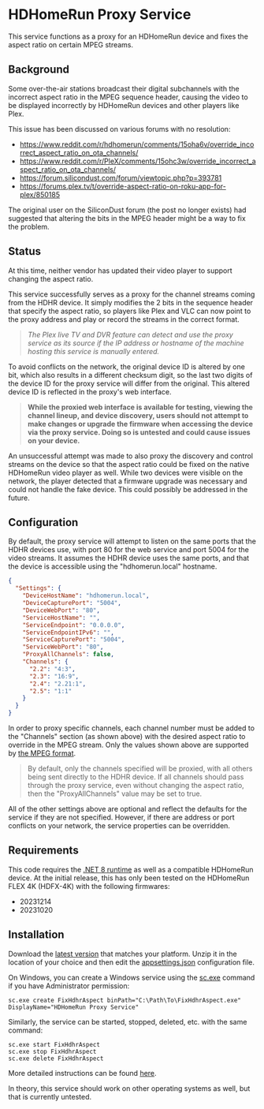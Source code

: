 # HDHomeRun Proxy Service

This service functions as a proxy for an HDHomeRun device and fixes the aspect ratio on certain MPEG streams.

## Background

Some over-the-air stations broadcast their digital subchannels with the incorrect aspect ratio in the MPEG sequence header, causing the video to be displayed incorrectly by HDHomeRun devices and other players like Plex.

This issue has been discussed on various forums with no resolution:
* https://www.reddit.com/r/hdhomerun/comments/15oha6v/override_incorrect_aspect_ratio_on_ota_channels/
* https://www.reddit.com/r/PleX/comments/15ohc3w/override_incorrect_aspect_ratio_on_ota_channels/
* https://forum.silicondust.com/forum/viewtopic.php?p=393781
* https://forums.plex.tv/t/override-aspect-ratio-on-roku-app-for-plex/850185

The original user on the SiliconDust forum (the post no longer exists) had suggested that altering the bits in the MPEG header might be a way to fix the problem.

## Status

At this time, neither vendor has updated their video player to support changing the aspect ratio.

This service successfully serves as a proxy for the channel streams coming from the HDHR device. It simply modifies the 2 bits in the sequence header that specify the aspect ratio, so players like Plex and VLC can now point to the proxy address and play or record the streams in the correct format.

> *The Plex live TV and DVR feature can detect and use the proxy service as its source if the IP address or hostname of the machine hosting this service is manually entered.*

To avoid conflicts on the network, the original device ID is altered by one bit, which also results in a different checksum digit, so the last two digits of the device ID for the proxy service will differ from the original. This altered device ID is reflected in the proxy's web interface.

> **While the proxied web interface is available for testing, viewing the channel lineup, and device discovery, users should not attempt to make changes or upgrade the firmware when accessing the device via the proxy service. Doing so is untested and could cause issues on your device.**

An unsuccessful attempt was made to also proxy the discovery and control streams on the device so that the aspect ratio could be fixed on the native HDHomeRun video player as well. While two devices were visible on the network, the player detected that a firmware upgrade was necessary and could not handle the fake device. This could possibly be addressed in the future.

## Configuration

By default, the proxy service will attempt to listen on the same ports that the HDHR devices use, with port 80 for the web service and port 5004 for the video streams. It assumes the HDHR device uses the same ports, and that the device is accessible using the "hdhomerun.local" hostname.

```json
{
  "Settings": {
    "DeviceHostName": "hdhomerun.local",
    "DeviceCapturePort": "5004",
    "DeviceWebPort": "80",
    "ServiceHostName": "",
    "ServiceEndpoint": "0.0.0.0",
    "ServiceEndpointIPv6": "",
    "ServiceCapturePort": "5004",
    "ServiceWebPort": "80",
    "ProxyAllChannels": false,
    "Channels": {
      "2.2": "4:3",
      "2.3": "16:9",
      "2.4": "2.21:1",
      "2.5": "1:1"
    }
  }
}
```

In order to proxy specific channels, each channel number must be added to the "Channels" section (as shown above) with the desired aspect ratio to override in the MPEG stream. Only the values shown above are supported by [the MPEG format](http://dvdnav.mplayerhq.hu/dvdinfo/mpeghdrs.html).

> By default, only the channels specified will be proxied, with all others being sent directly to the HDHR device. If all channels should pass through the proxy service, even without changing the aspect ratio, then the "ProxyAllChannels" value may be set to true.

All of the other settings above are optional and reflect the defaults for the service if they are not specified. However, if there are address or port conflicts on your network, the service properties can be overridden.

## Requirements

This code requires the [.NET 8 runtime](https://dotnet.microsoft.com/en-us/download) as well as a compatible HDHomeRun device. At the initial release, this has only been tested on the HDHomeRun FLEX 4K (HDFX-4K) with the following firmwares:
* 20231214
* 20231020

## Installation

Download the [latest version](https://github.com/jonathanduke/fix-hdhr-aspect/releases/tag/latest) that matches your platform. Unzip it in the location of your choice and then edit the [appsettings.json](#configuration) configuration file.

On Windows, you can create a Windows service using the [sc.exe](https://learn.microsoft.com/en-us/windows-server/administration/windows-commands/sc-create) command if you have Administrator permission:

```console
sc.exe create FixHdhrAspect binPath="C:\Path\To\FixHdhrAspect.exe" DisplayName="HDHomeRun Proxy Service"
```

Similarly, the service can be started, stopped, deleted, etc. with the same command:
```console
sc.exe start FixHdhrAspect
sc.exe stop FixHdhrAspect
sc.exe delete FixHdhrAspect
```

More detailed instructions can be found [here](https://learn.microsoft.com/en-us/dotnet/core/extensions/windows-service?pivots=dotnet-7-0#create-the-windows-service).

In theory, this service should work on other operating systems as well, but that is currently untested.